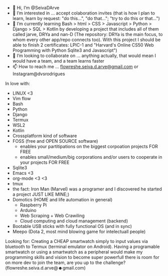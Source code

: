 - 👋 Hi, I’m @SeivaDArve
- 👀 I’m interested in ... accept colaboration invites (that is how I plan to learn, learn by request: "do this...", "do that..."; "try to do this or that...")
- 🌱 I’m currently learning Bash > html > CSS > Javascript > Python > Django > SQL > Kotlin by developing a project that includes all of them called jarve, DRYa and nan-D (The repository: DRYa is the main focus, to whom every other app/repo connects too). With this project I should be able to finish 2 certificates: LPIC-1 and "Harvard's Online CS50 Web Programming with Python Sqlite3 and Javascript")
- 💞️ I’m looking to collaborate on ... anything actually, that would mean I would have a team, and a team learns faster
- 📫 How to reach me ... flowreshe.seiva.d.arve@gmail.com or Instagram@dvsrodrigues


In love with:
- LINUX <3
- Vim flow
- Bash
- Python
- Django
- Termux
- WSL2
- Kotlin
- Crossplatform kind of software
- FOSS (free and OPEN SOURCE software)
  - enables your partitipations on the biggest corpoation projects FOR FREE
  - enables small/medium/big corporations and/or users to cooperate in your projects FOR FREE
- Sqlite3
- Emacs <3
- org-mode <3 <3
- tmux
- the fact: Iron Man (Marvel) was a programer and I discovered he started a project JUST LIKE MINE;)
- Domotics (HOME and life automation in general)
  - Raspberry Pi
  - Arduino
  - Web Scraping + Web Crawiling
  - Cloud computing and cloud management (backend)
- Bootable USB sticks with fully functional OS (and in sync)
- Meepo (Dota 2, most mind blowing game for intelectuall people)

Looking for: Creating a CHEAP smartwatch simply to input values via bluetooth to Termux (terminal emulator on Android).
  Having a programable smartwatch or using a smartwatch as a peripheral would make my programming skills and vision to become super powerfull
  there is room for on more dev to join the team, are you up to the challenge? (flowreshe.seiva.d.arve@☻gmail.com)
  
<!---
SeivaDArve/SeivaDArve is a ✨ special ✨ repository because its `README.md` (this file) appears on your GitHub profile.
You can click the Preview link to take a look at your changes.
--->
